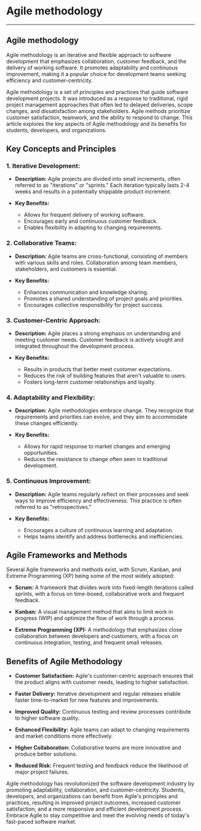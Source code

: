 

#  Agile methodology


---
##  Agile methodology

 

Agile methodology is an iterative and flexible approach to software development that emphasizes collaboration, customer feedback, and the delivery of working software. It promotes adaptability and continuous improvement, making it a popular choice for development teams seeking efficiency and customer-centricity.
 

Agile methodology is a set of principles and practices that guide software development projects. It was introduced as a response to traditional, rigid project management approaches that often led to delayed deliveries, scope changes, and dissatisfaction among stakeholders. Agile methods prioritize customer satisfaction, teamwork, and the ability to respond to change. This article explores the key aspects of Agile methodology and its benefits for students, developers, and organizations.

## Key Concepts and Principles

### 1. **Iterative Development:**

- **Description:** Agile projects are divided into small increments, often referred to as "iterations" or "sprints." Each iteration typically lasts 2-4 weeks and results in a potentially shippable product increment.

- **Key Benefits:**
    - Allows for frequent delivery of working software.
    - Encourages early and continuous customer feedback.
    - Enables flexibility in adapting to changing requirements.

### 2. **Collaborative Teams:**

- **Description:** Agile teams are cross-functional, consisting of members with various skills and roles. Collaboration among team members, stakeholders, and customers is essential.

- **Key Benefits:**
    - Enhances communication and knowledge sharing.
    - Promotes a shared understanding of project goals and priorities.
    - Encourages collective responsibility for project success.

### 3. **Customer-Centric Approach:**

- **Description:** Agile places a strong emphasis on understanding and meeting customer needs. Customer feedback is actively sought and integrated throughout the development process.

- **Key Benefits:**
    - Results in products that better meet customer expectations.
    - Reduces the risk of building features that aren't valuable to users.
    - Fosters long-term customer relationships and loyalty.

### 4. **Adaptability and Flexibility:**

- **Description:** Agile methodologies embrace change. They recognize that requirements and priorities can evolve, and they aim to accommodate these changes efficiently.

- **Key Benefits:**
    - Allows for rapid response to market changes and emerging opportunities.
    - Reduces the resistance to change often seen in traditional development.

### 5. **Continuous Improvement:**

- **Description:** Agile teams regularly reflect on their processes and seek ways to improve efficiency and effectiveness. This practice is often referred to as "retrospectives."

- **Key Benefits:**
    - Encourages a culture of continuous learning and adaptation.
    - Helps teams identify and address bottlenecks and inefficiencies.

## Agile Frameworks and Methods

Several Agile frameworks and methods exist, with Scrum, Kanban, and Extreme Programming (XP) being some of the most widely adopted:

- **Scrum:** A framework that divides work into fixed-length iterations called sprints, with a focus on time-boxed, collaborative work and frequent feedback.

- **Kanban:** A visual management method that aims to limit work in progress (WIP) and optimize the flow of work through a process.

- **Extreme Programming (XP):** A methodology that emphasizes close collaboration between developers and customers, with a focus on continuous integration, testing, and frequent small releases.

## Benefits of Agile Methodology

- **Customer Satisfaction:** Agile's customer-centric approach ensures that the product aligns with customer needs, leading to higher satisfaction.

- **Faster Delivery:** Iterative development and regular releases enable faster time-to-market for new features and improvements.

- **Improved Quality:** Continuous testing and review processes contribute to higher software quality.

- **Enhanced Flexibility:** Agile teams can adapt to changing requirements and market conditions more effectively.

- **Higher Collaboration:** Collaborative teams are more innovative and produce better solutions.

- **Reduced Risk:** Frequent testing and feedback reduce the likelihood of major project failures.

 

Agile methodology has revolutionized the software development industry by promoting adaptability, collaboration, and customer-centricity. Students, developers, and organizations can benefit from Agile's principles and practices, resulting in improved project outcomes, increased customer satisfaction, and a more responsive and efficient development process. Embrace Agile to stay competitive and meet the evolving needs of today's fast-paced software market.